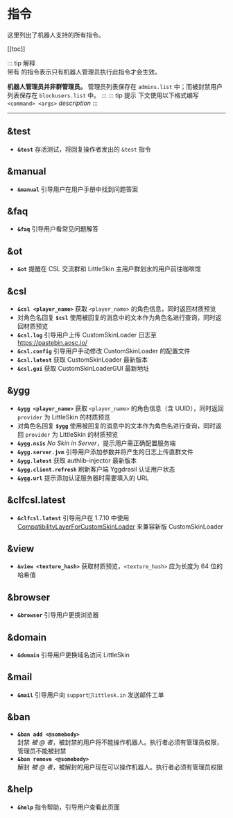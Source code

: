 # 指令
这里列出了机器人支持的所有指令。


[[toc]]

::: tip 解释
<br />
 带有 <Badge text="仅管理员" type="warning"/> 的指令表示只有机器人管理员执行此指令才会生效。

**机器人管理员并非群管理员。** 管理员列表保存在 `admins.list` 中；而被封禁用户列表保存在 `blockusers.list` 中。
:::
::: tip 提示
下文使用以下格式编写  
`<command> <args>` *description*
:::

---
## &test
- **`&test`** 存活测试，将回复操作者发出的 `&test` 指令

## &manual
- **`&manual`** 引导用户在用户手册中找到问题答案

## &faq
- **`&faq`** 引导用户看常见问题解答

## &ot
- **`&ot`** 提醒在 CSL 交流群和 LittleSkin 主用户群划水的用户前往咖啡馆

## &csl 
- **`&csl <player_name>`** 获取 `<player_name>` 的角色信息，同时返回材质预览
- 对角色名回复 **`$csl`** 使用被回复的消息中的文本作为角色名进行查询，同时返回材质预览
- **`&csl.log`** 引导用户上传 CustomSkinLoader 日志至 <https://pastebin.aosc.io/>
- **`&csl.config`** 引导用户手动修改 CustomSkinLoader 的配置文件
- **`&csl.latest`** 获取 CustomSkinLoader 最新版本
- **`&csl.gui`** 获取 CustomSkinLoaderGUI 最新地址

## &ygg
- **`&ygg <player_name>`**  获取 `<player_name>` 的角色信息（含 UUID），同时返回 `provider` 为 LittleSkin 的材质预览
- 对角色名回复 **`$ygg`** 使用被回复的消息中的文本作为角色名进行查询，同时返回 `provider` 为 LittleSkin 的材质预览
- **`&ygg.nsis`**  *No Skin in Server*，提示用户需正确配置服务端
- **`&ygg.server.jvm`**  引导用户添加参数并将产生的日志上传直群文件
- **`&ygg.latest`** 获取 authlib-injector 最新版本
- **`&ygg.client.refresh`** 刷新客户端 Yggdrasil 认证用户状态
- **`&ygg.url`** 提示添加认证服务器时需要填入的 URL

## &clfcsl.latest
- **`&clfcsl.latest`** 引导用户在 1.7.10 中使用 [CompatibilityLayerForCustomSkinLoader](https://www.mcbbs.net/thread-1109996-1-1.html) 来兼容新版 CustomSkinLoader

## &view
- **`&view <texture_hash>`**  获取材质预览，`<texture_hash>` 应为长度为 64 位的哈希值

## &browser
- **`&browser`** 引导用户更换浏览器

## &domain
- **`&domain`** 引导用户更换域名访问 LittleSkin

## &mail
- **`&mail`** 引导用户向 `support📧littlesk.in` 发送邮件工单

## &ban
- **`&ban add <@somebody>`** <Badge text="仅管理员" type="warning"/>  
    封禁 *被 @ 者*，被封禁的用户将不能操作机器人。执行者必须有管理员权限，管理员不能被封禁
- **`&ban remove <@somebody>`** <Badge text="仅管理员" type="warning"/>  
    解封 *被 @ 者*，被解封的用户现在可以操作机器人。执行者必须有管理员权限

## &help
- **`&help`** 指令帮助，引导用户查看此页面
